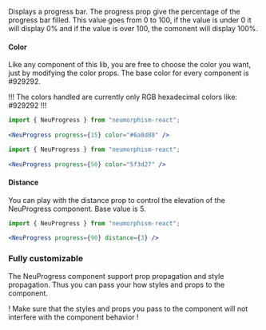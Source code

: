 Displays a progress bar. The progress prop give the percentage of the progress bar filled. This value goes from 0 to 100, if the value is under 0 it will display 0% and if the value is over 100, the comonent will display 100%.

#### Color ####

Like any component of this lib, you are free to choose the color you want, just by modifying the color props. The base color for every component is #929292.

!!! The colors handled are currently only RGB hexadecimal colors like: #929292 !!!

```jsx { "props": { "style": { "backgroundColor": "#6a8d88", "textAlign": "center", "padding": "60px 20px" } } }
import { NeuProgress } from "neumorphism-react";
  
<NeuProgress progress={15} color="#6a8d88" />
```

```jsx { "props": { "style": { "backgroundColor": "#5f3d27", "textAlign": "center", "padding": "60px 20px" } } }
import { NeuProgress } from "neumorphism-react";
  
<NeuProgress progress={50} color="5f3d27" />
```

#### Distance ####

You can play with the distance prop to control the elevation of the NeuProgress component. Base value is 5.

```jsx { "props": { "style": { "backgroundColor": "#929292", "textAlign": "center", "padding": "60px 20px" } } }
import { NeuProgress } from "neumorphism-react";
  
<NeuProgress progress={90} distance={3} />
```

### Fully customizable ###

The NeuProgress component support prop propagation and style propagation. Thus you can pass your how styles and props to the component.

! Make sure that the styles and props you pass to the component will not interfere with the component behavior !